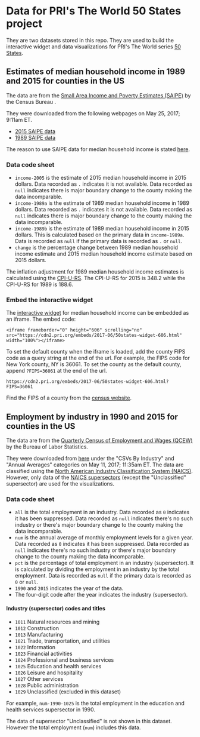 # Data for PRI's The World 50 States project

They are two datasets stored in this repo. They are used to build the interactive widget and data visualizations for PRI's The World series [50 States](link).

## Estimates of median household income in 1989 and 2015 for counties in the US

The data are from the [Small Area Income and Poverty Estimates (SAIPE)](https://www.census.gov/did/www/saipe/index.html) by the Census Bureau . 

They were downloaded from the following webpages on May 25, 2017; 9:11am ET.
* [2015 SAIPE data](https://www.census.gov/did/www/saipe/data/statecounty/data/2015.html)
* [1989 SAIPE data](https://www.census.gov/did/www/saipe/downloads/estmod89/)

The reason to use SAIPE data for median household income is stated [here](https://www.census.gov/topics/income-poverty/guidance/data-sources.html).

### Data code sheet
* `income-2005` is the estimate of 2015 median household income in 2015 dollars. Data recorded as `.` indicates it is not available. Data recorded as `null` indicates there is major boundary change to the county making the data incomparable.
* `income-1989a` is the estimate of 1989 median household income in 1989 dollars. Data recorded as `.` indicates it is not available. Data recorded as `null` indicates there is major boundary change to the county making the data incomparable.
* `income-1989b` is the estimate of 1989 median household income in 2015 dollars. This is calculated based on the primary data in `income-1989a`. Data is recorded as `null` if the primary data is recorded as `.` or `null`.
* `change` is the percentage change between 1989 median household income estimate and 2015 median household income estimate based on 2015 dollars.

The inflation adjustment for 1989 median household income estimates is calculated using the [CPI-U-RS](https://www.census.gov/topics/income-poverty/income/guidance/current-vs-constant-dollars.html). The CPI-U-RS for 2015 is 348.2 while the CPI-U-RS for 1989 is 188.6.

### Embed the interactive widget

The [interactive widget](https://cdn2.pri.org/embeds/2017-06/50states-widget-606.html) for median household income can be embedded as an iframe.
The embed code:
```
<iframe frameborder="0" height="606" scrolling="no" src="https://cdn2.pri.org/embeds/2017-06/50states-widget-606.html" width="100%"></iframe>
```

To set the default county when the iframe is loaded, add the county FIPS code as a query string at the end of the url.
For example, the FIPS code for New York county, NY is 36061. To set the county as the default county, append `?FIPS=36061` at the end of the url.

```
https://cdn2.pri.org/embeds/2017-06/50states-widget-606.html?FIPS=36061
```

Find the FIPS of a county from the [census website](https://www.census.gov/geo/reference/codes/cou.html). 

## Employment by industry in 1990 and 2015 for counties in the US 

The data are from the [Quarterly Census of Employment and Wages (QCEW)](https://www.bls.gov/cew/) by the Bureau of Labor Statistics. 

They were downloaded from [here](https://www.bls.gov/cew/datatoc.htm#NAICS_BASED) under the "CSVs By Industry" and "Annual Averages" categories on May 11, 2017; 11:35am ET. The data are classified using the [North American Industry Classification System (NAICS)](https://www.census.gov/eos/www/naics/). However, only data of the [NAICS supersectors](https://data.bls.gov/cew/doc/titles/industry/industry_titles.htm) (except the "Unclassified" supersector) are used for the visualizations.

### Data code sheet
* `all` is the total employment in an industry. Data recorded as `0` indicates it has been suppressed. Data recorded as `null` indicates there's no such industry or there's major boundary change to the county making the data incomparable.
* `num` is the annual average of monthly employment levels for a given year. Data recorded as `0` indicates it has been suppressed. Data recorded as `null` indicates there's no such industry or there's major boundary change to the county making the data incomparable.
* `pct` is the percentage of total employment in an industry (supersector). It is calculated by dividing the employment in an industry by the total employment. Data is recorded as `null` if the primary data is recorded as `0` or `null`.
* `1990` and `2015` indicates the year of the data.
* The four-digit code after the year indicates the industry (supersector). 

#### Industry (supersector) codes and titles
* `1011` Natural resources and mining
* `1012` Construction
* `1013` Manufacturing
* `1021` Trade, transportation, and utilities
* `1022` Information
* `1023` Financial activities
* `1024` Professional and business services
* `1025` Education and health services
* `1026` Leisure and hospitality
* `1027` Other services
* `1028` Public administration
* `1029` Unclassified (excluded in this dataset)

For example, `num-1990-1025` is the total employment in the education and health services supersector in 1990.

The data of supersector "Unclassified" is not shown in this dataset. However the total employment (`num`) includes this data.
